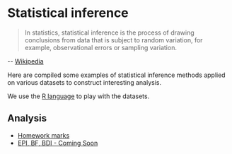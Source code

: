 # Statistical inference

> In statistics, statistical inference is the process of drawing conclusions from data that is subject to random variation, for example, observational errors or sampling variation.

-- [Wikipedia](https://en.wikipedia.org/wiki/Statistical_inference)

Here are compiled some examples of statistical inference methods applied on various datasets to construct interesting analysis.

We use the [R language](http://www.google.com/url?sa=t&rct=j&q=&esrc=s&source=web&cd=1&cad=rja&ved=0CCwQFjAA&url=http%3A%2F%2Fwww.r-project.org%2F&ei=VxPeUerxJ4LL0AW00oG4CQ&usg=AFQjCNFq9BSTD_8y4svhPlIv_58OxEpd5A&bvm=bv.48705608,d.d2k) to play with the datasets.

## Analysis

* [Homework marks](https://github.com/ThibWeb/statistical-inference/blob/master/marks/marks-data.md)
* [EPI, BF, BDI - Coming Soon](#)
